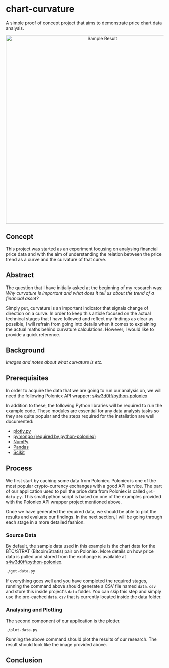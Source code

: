 # chart-curvature
A simple proof of concept project that aims to demonstrate price chart data analysis.

<p align="center">
  <img width="600" alt="Sample Result"
  src="https://github.com/pinarmeltem/chart-curvature/blob/master/docs/chart-curvature.png">
</p>

## Concept
This project was started as an experiment focusing on analysing financial price data and with the aim of understanding the relation between the price trend as a curve and the curvature of that curve.

## Abstract
The question that I have initially asked at the beginning of my research was: _Why curvature is important and what does it tell us about the trend of a financial asset?_ 

Simply put, curvature is an important indicator that signals change of direction on a curve. In order to keep this article focused on the actual technical stages that I have followed and reflect my findings as clear as possible, I will refrain from going into details when it comes to explaining the actual maths behind curvature calculations. However, I would like to provide a quick reference.

## Background
_Images and notes about what curvature is etc._

## Prerequisites
In order to acquire the data that we are going to run our analysis on, we will need the following Poloniex API wrapper: [s4w3d0ff/python-poloniex][link01]

In addition to these, the following Python libraries will be required to run the example code. These modules are essential for any data analysis tasks so they are quite popular and the steps required for the installation are well documented:

* [plotly.py][link02]
* [pymongo (required by python-poloniex)][link03] 
* [NumPy][link04]
* [Pandas][link05]
* [Scikit][link06]

## Process
We first start by caching some data from Poloniex. Poloniex is one of the most popular crypto-currency exchanges with a good API service. The part of our application used to pull the price data from Poloniex is called `get-data.py`. This small python script is based on one of the examples provided with the Poloniex API wrapper project mentioned above.

Once we have generated the required data, we should be able to plot the results and evaluate our findings. In the next section, I will be going through each stage in a more detailed fashion.

### Source Data
By default, the sample data used in this example is the chart data for the BTC/STRAT (Bitcoin/Stratis) pair on Poloniex. More details on how price data is pulled and stored from the exchange is available at [s4w3d0ff/python-poloniex][link01].

```
./get-data.py
```

If everything goes well and you have completed the required stages, running the command above should generate a CSV file named `data.csv` and store this inside project's `data` folder. You can skip this step and simply use the pre-cached `data.csv` that is currently located inside the data folder.

### Analysing and Plotting
The second component of our application is the plotter. 

```
./plot-data.py
```

Running the above command should plot the results of our research. The result should look like the image provided above.

## Conclusion

[link01]: <https://github.com/s4w3d0ff/python-poloniex>
[link02]: <https://plot.ly/d3-js-for-python-and-pandas-charts>
[link03]: <https://api.mongodb.com/python/current>
[link04]: <http://www.numpy.org>
[link05]: <https://pandas.pydata.org>
[link06]: <http://scikit-learn.org/stable>
